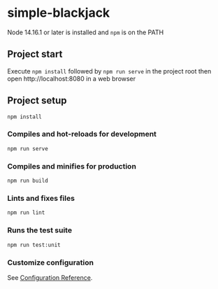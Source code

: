 # simple-blackjack
Node 14.16.1 or later is installed and `npm` is on the PATH

## Project start
Execute `npm install` followed by `npm run serve` in the project root then open http://localhost:8080 in a web browser

## Project setup
```
npm install
```

### Compiles and hot-reloads for development
```
npm run serve
```

### Compiles and minifies for production
```
npm run build
```

### Lints and fixes files
```
npm run lint
```

### Runs the test suite
```
npm run test:unit
```
### Customize configuration
See [Configuration Reference](https://cli.vuejs.org/config/).

